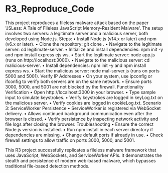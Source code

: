 # R3_Reproduce_Code
This project reproduces a fileless malware attack based on the paper 'JSLess: A Tale of Fileless JavaScript Memory-Resident Malware'. The setup involves two servers: a legitimate server and a malicious server, both developed using Node.js.
Steps:
•	Install Node.js (v14.x or later) and npm (v6.x or later).
•	Clone the repository: git clone <repository-url>.
•	Navigate to the legitimate server: cd legitimate-server.
•	Initialize and install dependencies: npm init -y and npm install express ejs ws.
•	Start the legitimate server: node app.js (runs on http://localhost:3000).
•	Navigate to the malicious server: cd malicious-server.
•	Install dependencies: npm init -y and npm install express ws.
•	Start the malicious server: node mal-server.js (runs on ports 5000 and 5001).
 Verify IP Addresses
•	On your system, use ipconfig or ifconfig to verify both servers are on the same network.
•	Ensure ports 3000, 5000, and 5001 are not blocked by the firewall.
Functionality Verification
•	Open http://localhost:3000 in your browser.
•	Type sample input to simulate keystrokes.
•	Verify keystrokes are logged in keyLog.txt on the malicious server.
•	Verify cookies are logged in cookieLog.txt.
Scenario 3: ServiceWorker Persistence
•	ServiceWorker is registered via WebSocket delivery.
•	Allows continued background communication even after the browser is closed.
•	Verify persistence by inspecting network activity and file logs after closing the browser.
Troubleshooting
•	Ensure the correct Node.js version is installed.
•	Run npm install in each server directory if dependencies are missing.
•	Change default ports if already in use.
•	Check firewall settings to allow traffic on ports 3000, 5000, and 5001.

This R3 project successfully replicates a fileless malware framework that uses JavaScript, WebSockets, and ServiceWorker APIs. It demonstrates the stealth and persistence of modern web-based malware, which bypasses traditional file-based detection methods.

